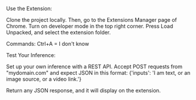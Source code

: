 Use the Extension:

Clone the project locally. Then, go to the Extensions Manager page of Chrome. Turn on developer mode in the top right corner. Press Load Unpacked, and select the extension folder.

Commands:
Ctrl+A = I don't know

Test Your Inference:

Set up your own inference with a REST API. Accept POST requests from "mydomain.com" and expect JSON in this format:
{'inputs': 'I am text, or an image source, or a video link.'}

Return any JSON response, and it will display on the extension.